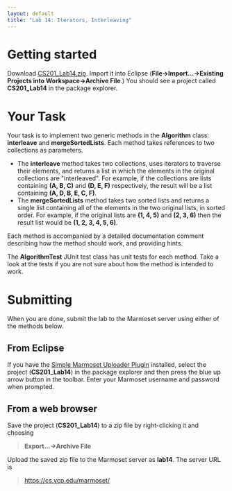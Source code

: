 ```yaml
---
layout: default
title: "Lab 14: Iterators, Interleaving"
---
```


Getting started
===============

Download [CS201\_Lab14.zip](CS201_Lab14.zip). Import it into Eclipse (**File&rarr;Import...&rarr;Existing Projects into Workspace&rarr;Archive File**.) You should see a project called **CS201\_Lab14** in the package explorer.

Your Task
=========

Your task is to implement two generic methods in the **Algorithm** class: **interleave** and **mergeSortedLists**. Each method takes references to two collections as parameters.

-   The **interleave** method takes two collections, uses iterators to traverse their elements, and returns a list in which the elements in the original collections are "interleaved". For example, if the collections are lists containing **(A, B, C)** and **(D, E, F)** respectively, the result will be a list containing **(A, D, B, E, C, F)**.
-   The **mergeSortedLists** method takes two sorted lists and returns a single list containing all of the elements in the two original lists, in sorted order. For example, if the original lists are **(1, 4, 5)** and **(2, 3, 6)** then the result list would be **(1, 2, 3, 4, 5, 6)**.

Each method is accompanied by a detailed documentation comment describing how the method should work, and providing hints.

The **AlgorithmTest** JUnit test class has unit tests for each method. Take a look at the tests if you are not sure about how the method is intended to work.

Submitting
==========

When you are done, submit the lab to the Marmoset server using either of the methods below.

From Eclipse
------------

If you have the [Simple Marmoset Uploader Plugin](../resources/index.html) installed, select the project (**CS201\_Lab14**) in the package explorer and then press the blue up arrow button in the toolbar. Enter your Marmoset username and password when prompted.

From a web browser
------------------

Save the project (**CS201\_Lab14**) to a zip file by right-clicking it and choosing

> **Export...&rarr;Archive File**

Upload the saved zip file to the Marmoset server as **lab14**. The server URL is

> <https://cs.ycp.edu/marmoset/>
